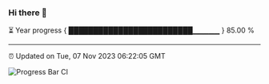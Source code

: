### Hi there 👋

⏳ Year progress { █████████████████████████▁▁▁▁▁ } 85.00 %

---

⏰ Updated on Tue, 07 Nov 2023 06:22:05 GMT

![Progress Bar CI](https://github.com/ZhaoGui/ZhaoGui/workflows/Progress%20Bar%20CI/badge.svg)
